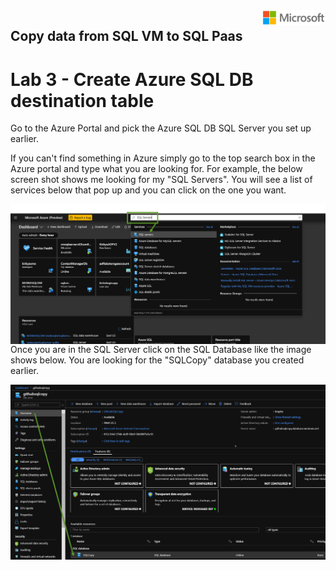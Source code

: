 <img style="float: right;" src="../../graphics/solutions-microsoft-logo-small.png">

## Copy data from SQL VM to SQL Paas
# Lab 3 - Create Azure SQL DB destination table

Go to the Azure Portal and pick the Azure SQL DB SQL Server you set up earlier.  

If you can't find something in Azure simply go to the top search box in the Azure portal and type what you are looking for. 
For example, the below screen shot shows me looking for my "SQL Servers".  You will see a list of services below that pop up
and you can click on the one you want. 

<img style="float: right;" src="../../graphics/AzureSearch.png">

Once you are in the SQL Server click on the SQL Database like the image shows below.  You are looking for the "SQLCopy" database
you created earlier.

<img style="float: right;" src="../../graphics/CreateDestinationTable1.png">

